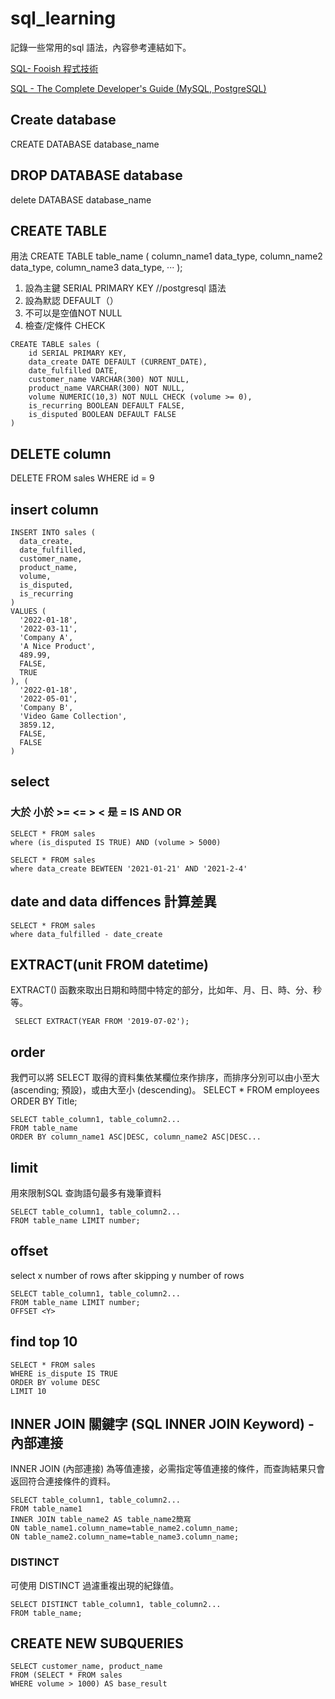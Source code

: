 # sql_learning
記錄一些常用的sql 語法，內容參考連結如下。

 [SQL- Fooish 程式技術](https://www.fooish.com/sql/distinct.html)
 
 [SQL - The Complete Developer's Guide (MySQL, PostgreSQL)](https://www.udemy.com/course/sql-the-complete-developers-guide-mysql-postgresql/)
 

## Create database
CREATE DATABASE database_name

## DROP DATABASE database
delete DATABASE database_name

## CREATE TABLE 

用法
CREATE TABLE table_name (
  column_name1 data_type,
  column_name2 data_type,
  column_name3 data_type,
  ···
);

1. 設為主鍵  SERIAL PRIMARY KEY //postgresql 語法
2. 設為默認 DEFAULT（）
3. 不可以是空值NOT NULL
4. 檢查/定條件 CHECK

```
CREATE TABLE sales (
    id SERIAL PRIMARY KEY,
    data_create DATE DEFAULT (CURRENT_DATE),
    date_fulfilled DATE,
    customer_name VARCHAR(300) NOT NULL,
    product_name VARCHAR(300) NOT NULL,
    volume NUMERIC(10,3) NOT NULL CHECK (volume >= 0),
    is_recurring BOOLEAN DEFAULT FALSE,
    is_disputed BOOLEAN DEFAULT FALSE
)
```
## DELETE column
DELETE FROM sales
WHERE id = 9

## insert column
```
INSERT INTO sales (
  data_create,
  date_fulfilled,
  customer_name,
  product_name,
  volume,
  is_disputed,
  is_recurring
)
VALUES (
  '2022-01-18',
  '2022-03-11',
  'Company A',
  'A Nice Product',
  489.99,
  FALSE,
  TRUE
), (
  '2022-01-18',
  '2022-05-01',
  'Company B',
  'Video Game Collection',
  3859.12,
  FALSE,
  FALSE
)
```

## select

### 大於 小於 >= <= > < 是 = IS   AND OR
```
SELECT * FROM sales
where (is_disputed IS TRUE) AND (volume > 5000)
```

```
SELECT * FROM sales
where data_create BEWTEEN '2021-01-21' AND '2021-2-4'
```
## date and data diffences  計算差異

```
SELECT * FROM sales
where data_fulfilled - date_create
```

## EXTRACT(unit FROM datetime)
 EXTRACT() 函數來取出日期和時間中特定的部分，比如年、月、日、時、分、秒等。
```
 SELECT EXTRACT(YEAR FROM '2019-07-02');
```
## order 
我們可以將 SELECT 取得的資料集依某欄位來作排序，而排序分別可以由小至大 (ascending; 預設)，或由大至小 (descending)。
SELECT * FROM employees ORDER BY Title;
```
SELECT table_column1, table_column2...
FROM table_name
ORDER BY column_name1 ASC|DESC, column_name2 ASC|DESC...
```

## limit 
用來限制SQL 查詢語句最多有幾筆資料
```
SELECT table_column1, table_column2...
FROM table_name LIMIT number;
```
## offset
select x number of rows after skipping y number of rows
```
SELECT table_column1, table_column2...
FROM table_name LIMIT number;
OFFSET <Y>
```

## find top 10 
```
SELECT * FROM sales
WHERE is_dispute IS TRUE
ORDER BY volume DESC 
LIMIT 10
```

## INNER JOIN 關鍵字 (SQL INNER JOIN Keyword) - 內部連接
INNER JOIN (內部連接) 為等值連接，必需指定等值連接的條件，而查詢結果只會返回符合連接條件的資料。
```
SELECT table_column1, table_column2...
FROM table_name1
INNER JOIN table_name2 AS table_name2簡寫
ON table_name1.column_name=table_name2.column_name;
ON table_name2.column_name=table_name3.column_name;
``` 

### DISTINCT
可使用 DISTINCT 過濾重複出現的紀錄值。
```
SELECT DISTINCT table_column1, table_column2...
FROM table_name;
```

## CREATE NEW SUBQUERIES
```
SELECT customer_name, product_name 
FROM (SELECT * FROM sales
WHERE volume > 1000) AS base_result
```

